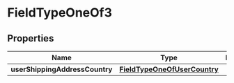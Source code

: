

# FieldTypeOneOf3


## Properties

| Name | Type | Description | Notes |
|------------ | ------------- | ------------- | -------------|
|**userShippingAddressCountry** | [**FieldTypeOneOfUserCountry**](FieldTypeOneOfUserCountry.md) |  |  |



